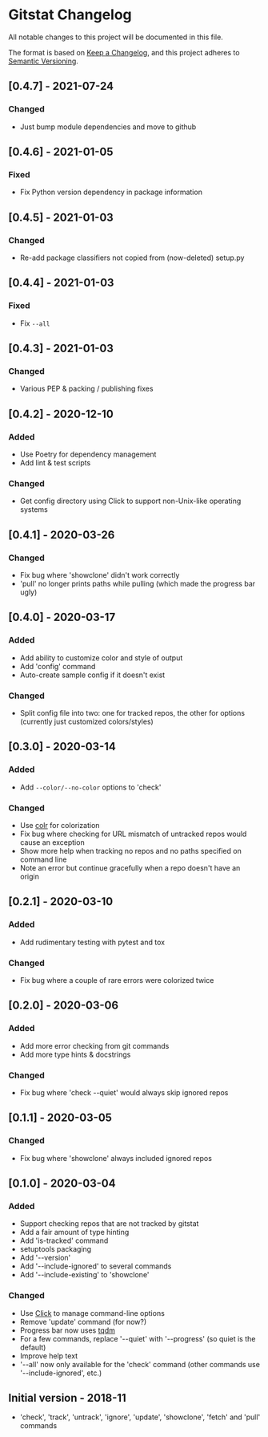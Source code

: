 # Gitstat Changelog

All notable changes to this project will be documented in this file.

The format is based on [Keep a Changelog](https://keepachangelog.com/en/1.0.0/),
and this project adheres to [Semantic Versioning](https://semver.org/spec/v2.0.0.html).

## [0.4.7] - 2021-07-24
### Changed
- Just bump module dependencies and move to github

## [0.4.6] - 2021-01-05
### Fixed
- Fix Python version dependency in package information

## [0.4.5] - 2021-01-03
### Changed
- Re-add package classifiers not copied from (now-deleted) setup.py

## [0.4.4] - 2021-01-03
### Fixed
- Fix `--all`

## [0.4.3] - 2021-01-03
### Changed
- Various PEP & packing / publishing fixes

## [0.4.2] - 2020-12-10
### Added
- Use Poetry for dependency management
- Add lint & test scripts
### Changed
- Get config directory using Click to support non-Unix-like operating systems

## [0.4.1] - 2020-03-26
### Changed
- Fix bug where 'showclone' didn't work correctly
- 'pull' no longer prints paths while pulling (which made the progress bar ugly)

## [0.4.0] - 2020-03-17
### Added
- Add ability to customize color and style of output
- Add 'config' command
- Auto-create sample config if it doesn't exist

### Changed
- Split config file into two: one for tracked repos, the other for options (currently just customized colors/styles)

## [0.3.0] - 2020-03-14
### Added
- Add `--color/--no-color` options to 'check'
### Changed
- Use [colr](https://github.com/welbornprod/colr) for colorization
- Fix bug where checking for URL mismatch of untracked repos would cause an exception
- Show more help when tracking no repos and no paths specified on command line
- Note an error but continue gracefully when a repo doesn't have an origin

## [0.2.1] - 2020-03-10
### Added
- Add rudimentary testing with pytest and tox
### Changed
- Fix bug where a couple of rare errors were colorized twice


## [0.2.0] - 2020-03-06
### Added
- Add more error checking from git commands
- Add more type hints & docstrings
### Changed
- Fix bug where 'check --quiet' would always skip ignored repos

## [0.1.1] - 2020-03-05
### Changed
- Fix bug where 'showclone' always included ignored repos

## [0.1.0] - 2020-03-04
### Added
- Support checking repos that are not tracked by gitstat
- Add a fair amount of type hinting
- Add 'is-tracked' command
- setuptools packaging
- Add '--version'
- Add '--include-ignored' to several commands
- Add '--include-existing' to 'showclone'
### Changed
- Use [Click](https://click.palletsprojects.com/) to manage command-line options
- Remove 'update' command (for now?)
- Progress bar now uses [tqdm](https://github.com/tqdm/tqdm)
- For a few commands, replace '--quiet' with '--progress' (so quiet is the default)
- Improve help text
- '--all' now only available for the 'check' command (other commands use '--include-ignored', etc.)

## Initial version - 2018-11
- 'check', 'track', 'untrack', 'ignore', 'update', 'showclone', 'fetch' and 'pull' commands
